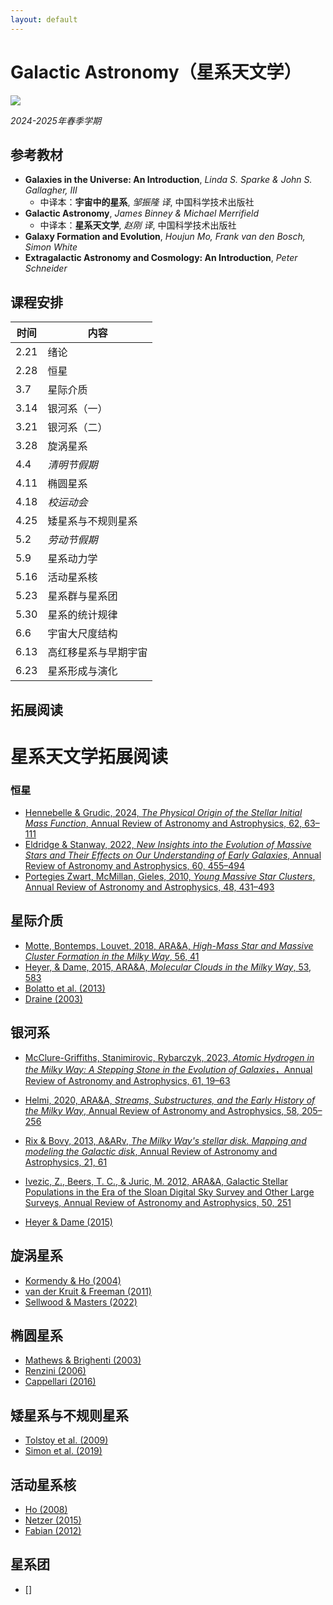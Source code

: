 ```yaml
---
layout: default
---
```


# Galactic Astronomy（星系天文学）

![](../image/Galaxy.jpg)

*2024-2025年春季学期*

## 参考教材

* **Galaxies in the Universe: An Introduction**, *Linda S. Sparke & John S. Gallagher, III*
    * 中译本：**宇宙中的星系**, *邹振隆 译*, 中国科学技术出版社
* **Galactic Astronomy**, *James Binney & Michael Merrifield*
    * 中译本：**星系天文学**, *赵刚 译*, 中国科学技术出版社
* **Galaxy Formation and Evolution**, *Houjun Mo, Frank van den Bosch, Simon White*
* **Extragalactic Astronomy and Cosmology: An Introduction**, *Peter Schneider*

## 课程安排

时间 | 内容 
----|----
2.21 | 绪论 | 
2.28 | 恒星 | [Krumholz et al. (2018)](https://arxiv.org/abs/1812.01615); [Gratton et al. (2019)](https://arxiv.org/abs/1911.02835); [Hopkins (2018)](https://arxiv.org/abs/1807.09949)
3.7  | 星际介质 | [Galliano et al. (2017)](https://arxiv.org/abs/1711.07434); [Saintonge & Catinella (2022)](https://arxiv.org/abs/2202.00690); 
3.14 | 银河系（一）| [Brown et al. (2021)](https://arxiv.org/abs/2102.11712); [Helmi et al. (2020)](https://arxiv.org/abs/2002.04340)
3.21 | 银河系（二）| [Barbuy et al. (2018)](https://arxiv.org/abs/1805.01142); [Bland-Hawthorn et al. (2016)](https://arxiv.org/abs/1602.07702)
3.28 | 旋涡星系 | [Sellwood & Masters (2022)](https://arxiv.org/abs/2110.05615)
4.4  | *清明节假期* |
4.11 | 椭圆星系 | [Cappellari et al. (2016)](https://arxiv.org/abs/1602.04267); 
4.18 | *校运动会* | [Cappellari et al. (2016)](https://arxiv.org/abs/1602.04267); 
4.25 | 矮星系与不规则星系 | [Simon et al. (2019)](https://arxiv.org/abs/1901.05465)
5.2  | *劳动节假期* | 
5.9  | 星系动力学 |
5.16 | 活动星系核 | [Kormendy & Ho (2013)](https://arxiv.org/abs/1304.7762); [Hickox & Alexander (2018)](https://arxiv.org/abs/1806.04680)
5.23 | 星系群与星系团 |
5.30 | 星系的统计规律 | [Blanton & Moustakas (2009)](https://arxiv.org/abs/0908.3017)
6.6  | 宇宙大尺度结构 | [Robertson (2022)](https://arxiv.org/abs/2110.13160)
6.13 | 高红移星系与早期宇宙 | [Bullock & Boylan-Kolchin (2017)](https://arxiv.org/abs/1707.04256)
6.23 | 星系形成与演化 | [Wechsler & Tinker (2018)](https://arxiv.org/abs/1804.03097)

## 拓展阅读

# 星系天文学拓展阅读

### 恒星

* [Hennebelle & Grudic, 2024, *The Physical Origin of the Stellar Initial Mass Function*, Annual Review of Astronomy and Astrophysics, 62, 63–111](https://ui.adsabs.harvard.edu/abs/2024ARA%26A..62...63H/abstract)
* [Eldridge & Stanway, 2022, *New Insights into the Evolution of Massive Stars and Their Effects on Our Understanding of Early Galaxies*, Annual Review of Astronomy and Astrophysics, 60, 455–494](https://ui.adsabs.harvard.edu/abs/2022ARA%26A..60..455E/abstract)
* [Portegies Zwart, McMillan, Gieles, 2010, *Young Massive Star Clusters*, Annual Review of Astronomy and Astrophysics, 48, 431–493](https://ui.adsabs.harvard.edu/abs/2010ARA%26A..48..431P/abstract)

## 星际介质
* [Motte, Bontemps, Louvet, 2018, ARA&A, *High-Mass Star and Massive Cluster Formation in the Milky Way*, 56, 41](https://ui.adsabs.harvard.edu/abs/2018ARA%26A..56...41M/abstract)
* [Heyer, & Dame, 2015, ARA&A, *Molecular Clouds in the Milky Way*, 53, 583](https://ui.adsabs.harvard.edu/abs/2015ARA%26A..53..583H/abstract)
* [Bolatto et al. (2013)]()
* [Draine (2003)]()

## 银河系
* [McClure-Griffiths, Stanimirovic, Rybarczyk, 2023, *Atomic Hydrogen in the Milky Way: A Stepping Stone in the Evolution of Galaxies*，Annual Review of Astronomy and Astrophysics, 61, 19–63](https://ui.adsabs.harvard.edu/#abs/2023ARA%26A..61...19M/abstract)
* [Helmi, 2020, ARA&A, *Streams, Substructures, and the Early History of the Milky Way*, Annual Review of Astronomy and Astrophysics, 58, 205–256](https://ui.adsabs.harvard.edu/abs/2020ARA%26A..58..205H/abstract)
* [Rix & Bovy, 2013, A&ARv, *The Milky Way's stellar disk. Mapping and modeling the Galactic disk*, Annual Review of Astronomy and Astrophysics, 21, 61](https://ui.adsabs.harvard.edu/#abs/2013A%26ARv..21...61R/abstract)
* [Ivezic, Z., Beers, T. C., & Juric, M. 2012, ARA&A, Galactic Stellar Populations in the Era of the Sloan Digital Sky Survey and Other Large Surveys, Annual Review of Astronomy and Astrophysics, 50, 251](https://ui.adsabs.harvard.edu/abs/2012ARA%26A..50..251I/exportcitation)

* [Heyer & Dame (2015)]()



## 旋涡星系

* [Kormendy & Ho (2004)]()
* [van der Kruit & Freeman (2011)]()
* [Sellwood & Masters (2022)]()


## 椭圆星系

* [Mathews & Brighenti (2003)]()
* [Renzini (2006)]()
* [Cappellari (2016)]()

## 矮星系与不规则星系

* [Tolstoy et al. (2009)]()
* [Simon et al. (2019)]()

## 活动星系核

* [Ho (2008)]()
* [Netzer (2015)]()
* [Fabian (2012)]()

## 星系团

* []

## 